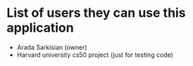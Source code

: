 # List of users they can use this application

- Arada Sarkisian (owner)
- Harvard university cs50 project (just for testing code)
